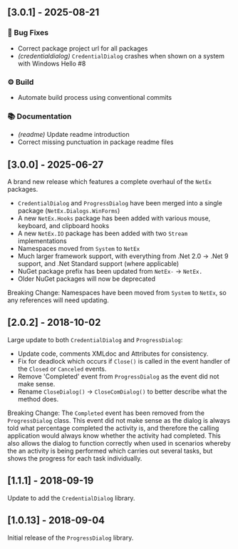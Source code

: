 ## [3.0.1] - 2025-08-21


### 🐛 Bug Fixes

- Correct package project url for all packages
- *(credentialdialog)* `CredentialDialog` crashes when shown on a system with Windows Hello #8



### ⚙️ Build

- Automate build process using conventional commits



### 📚 Documentation

- *(readme)* Update readme introduction
- Correct missing punctuation in package readme files

## [3.0.0] - 2025-06-27

A brand new release which features a complete overhaul of the `NetEx` packages.

- `CredentialDialog` and `ProgressDialog` have been merged into a single package (`NetEx.Dialogs.WinForms`)
- A new `NetEx.Hooks` package has been added with various mouse, keyboard, and clipboard hooks
- A new `NetEx.IO` package has been added with two `Stream` implementations
- Namespaces moved from `System` to `NetEx`
- Much larger framework support, with everything from .Net 2.0 -> .Net 9 support, and .Net Standard support (where applicable)
- NuGet package prefix has been updated from `NetEx-` -> `NetEx.`
- Older NuGet packages will now be deprecated

Breaking Change: Namespaces have been moved from `System` to `NetEx`, so any references will need updating.


## [2.0.2] - 2018-10-02

Large update to both `CredentialDialog` and `ProgressDialog`:

- Update code, comments XMLdoc and Attributes for consistency.
- Fix for deadlock which occurs if `Close()` is called in the event handler of the `Closed` or `Canceled` events.
- Remove 'Completed' event from `ProgressDialog` as the event did not make sense.
- Rename `CloseDialog()` -> `CloseComDialog()` to better describe what the method does.

Breaking Change: The `Completed` event has been removed from the `ProgressDialog` class. This event did not make sense as the dialog is always told what percentage completed the activity is, and therefore the calling application would always know whether the activity had completed. This also allows the dialog to function correctly when used in scenarios whereby the an activity is being performed which carries out several tasks, but shows the progress for each task individually.


## [1.1.1] - 2018-09-19

Update to add the `CredentialDialog` library.


## [1.0.13] - 2018-09-04

Initial release of the `ProgressDialog` library.


